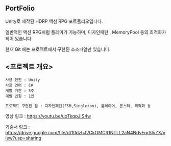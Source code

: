 ## PortFolio
Unity로 제작된 HDRP 액션 RPG 포트폴리오입니다.

일반적인 액션 RPG처럼 플레이가 가능하며, 디자인패턴 , MemoryPool 등의 최적화가 되어 있습니다.

현재 Git 에는 프로젝트에서 구현된 소스파일만 있습니다.

## <프로젝트 개요>
    사용 엔진 : Unity
    사용 언어 : C#
    개발 기간 : 5주
    개발 인원 : 1인
 
    프로젝트 구현된 점 : 디자인패턴(FSM,Singleton), 플레이어, 몬스터, 최적화 등
    
 영상  링크 : https://youtu.be/uoTkqpJIS4w

기술서 링크 : https://drive.google.com/file/d/10dzhJ2CkOMCR1NTLL2aN4NdvEqrSIvZX/view?usp=sharing
